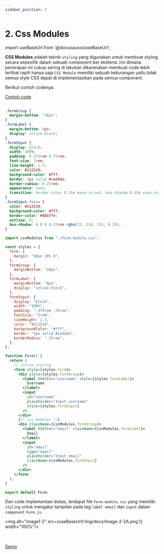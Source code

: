 ```yaml
---
sidebar_position: 2
---
```


# 2. Css Modules

import useBaseUrl from '@docusaurus/useBaseUrl';

**CSS Modules** adalah teknik `styling` yang digunakan untuk membuat styling secara sepesifik dalam sebuah component ber ekstensi `JSX` dimana penerapan ini cukup sering di lakukan dikarenakan membuat code lebih terlihat rapih hanya saja `CSS Module` memiliki sebuah kekurangan yaitu tidak semua style CSS dapat di implementasikan pada semua component.

Berikut contoh codenya:

<a class="btn-example-code" href="https://github.com/demo-dumbways/ebook-code-results-stage-2/tree/main/src/components">
Contoh code
</a>

<br />
<br />

```css title=components/Form.module.css
.formGroup {
  margin-bottom: "16px";
}
.formLabel {
  margin-bottom: 8px;
  display: inline-block;
}
.formInput {
  display: block;
  width: 100%;
  padding: 0.375rem 0.75rem;
  font-size: 1rem;
  line-height: 1.5;
  color: #212529;
  background-color: #fff;
  border: 1px solid #ced4da;
  border-radius: 0.25rem;
  appearance: none;
  transition: border-color 0.15s ease-in-out, box-shadow 0.15s ease-in-out;
}
.formInput:focus {
  color: #212529;
  background-color: #fff;
  border-color: #86b7fe;
  outline: 0;
  box-shadow: 0 0 0 0.25rem rgba(13, 110, 253, 0.25);
}
```

```jsx title=components/Form.js
import cssModules from "./Form.module.css";

const styles = {
  form: {
    margin: "16px 20% 0",
  },
  formGroup: {
    marginBottom: "16px",
  },
  formLabel: {
    marginBottom: "8px",
    display: "inline-block",
  },
  formInput: {
    display: "block",
    width: "100%",
    padding: ".375rem .75rem",
    fontSize: "1rem",
    lineHeight: 1.5,
    color: "#212529",
    backgroundColor: "#fff",
    border: "1px solid #ced4da",
    borderRadius: ".25rem",
  },
};

function Form() {
  return (
    // inline styling
    <form style={styles.form}>
      <div style={styles.formGroup}>
        <label htmlFor="username" style={styles.formLabel}>
          Username
        </label>
        <input
          id="username"
          placeholder="Input username"
          style={styles.formInput}
        />
      </div>
      {/* css modules */}
      <div className={cssModules.formGroup}>
        <label htmlFor="email" className={cssModules.formLabel}>
          Email
        </label>
        <input
          id="email"
          type="email"
          placeholder="Input email"
          className={cssModules.formInput}
        />
      </div>
    </form>
  );
}

export default Form;
```

Dari code implementasi diatas, terdapat file `Form.module.css` yang memiliki `styling` untuk mengatur tampilan pada tag `label email` dan `input` dalam `component` `Form.js`.

<img alt="image1-2" src={useBaseUrl('img/docs/image-2-2A.png')} width="100%"/>

<br />
<br />

<div>
<a class="btn-demo" href="https://ebook-code-results-stage-2-git-2-frontend-ca331a-demo-dumbways.vercel.app">
Demo
</a>
</div>
